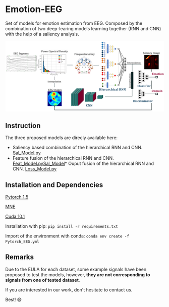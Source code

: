 # Emotion-EEG

Set of models for emotion estimation from EEG. Composed by the combination of two deep-learing models learning together (RNN and CNN) with the help of a saliency analysis. 

![alt text](Model.png "EEMotion - DL model estimating emotion from multi-approach")

## Instruction

The three proposed models are direcly available here:

* Saliency based combination of the hierarchical RNN and CNN. [Sal_Model.py](Sal_Model.py)
* Feature fusion of the hierarchical RNN and CNN. [Feat_Model.py](Feat_Model.py
)[Sal_Model](Sal_Model.py)* Ouput fusion of the hierarchical RNN and CNN. [Loss_Model.py](Loss_Model.py)

## Installation and Dependencies

[Pytorch 1.5](https://pytorch.org/get-started/locally)

[MNE](https://mne.tools/stable/install/mne_python.html#install-python-and-mne-python)

[Cuda 10.1](https://developer.nvidia.com/cuda-toolkit)

Installation with pip: `pip install -r requirements.txt`

Import of the environment with conda: `conda env create -f Pytorch_EEG.yml`
## Remarks

Due to the EULA for each dataset, some example signals have been proposed to test the models, however, **they are not corresponding to signals from one of tested dataset**.

If you are interested in our work, don't hesitate to contact us. 

Best! :smile: 

